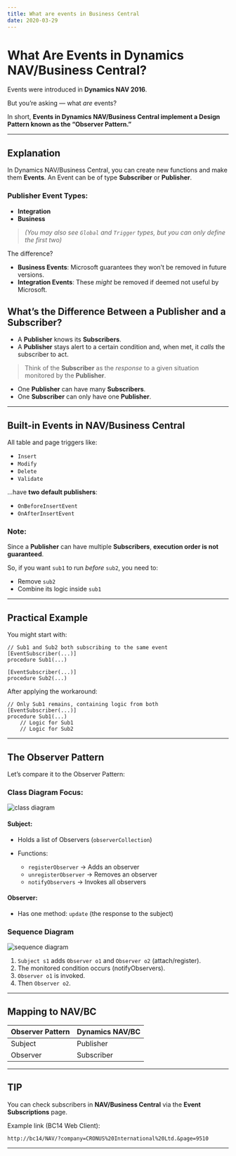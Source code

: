 ```yaml
---
title: What are events in Business Central
date: 2020-03-29
---
```


# What Are Events in Dynamics NAV/Business Central?

Events were introduced in **Dynamics NAV 2016**.

But you’re asking — what *are* events?

In short, **Events in Dynamics NAV/Business Central implement a Design Pattern known as the “Observer Pattern.”**

---

## Explanation

In Dynamics NAV/Business Central, you can create new functions and make them **Events**.
An Event can be of type **Subscriber** or **Publisher**.

### Publisher Event Types:

* **Integration**
* **Business**

> *(You may also see `Global` and `Trigger` types, but you can only define the first two)*

The difference?

* **Business Events**: Microsoft guarantees they won’t be removed in future versions.
* **Integration Events**: These *might* be removed if deemed not useful by Microsoft.

## What’s the Difference Between a Publisher and a Subscriber?

* A **Publisher** knows its **Subscribers**.
* A **Publisher** stays alert to a certain condition and, when met, it *calls* the subscriber to act.

> Think of the **Subscriber** as the *response* to a given situation monitored by the **Publisher**.

* One **Publisher** can have many **Subscribers**.
* One **Subscriber** can only have one **Publisher**.

---

## Built-in Events in NAV/Business Central

All table and page triggers like:

* `Insert`
* `Modify`
* `Delete`
* `Validate`

...have **two default publishers**:

* `OnBeforeInsertEvent`
* `OnAfterInsertEvent`

### Note:

Since a **Publisher** can have multiple **Subscribers**, **execution order is not guaranteed**.

So, if you want `sub1` to run *before* `sub2`, you need to:

* Remove `sub2`
* Combine its logic inside `sub1`

---

## Practical Example

You might start with:

```al
// Sub1 and Sub2 both subscribing to the same event
[EventSubscriber(...)]
procedure Sub1(...)

[EventSubscriber(...)]
procedure Sub2(...)
```

After applying the workaround:

```al
// Only Sub1 remains, containing logic from both
[EventSubscriber(...)]
procedure Sub1(...)
    // Logic for Sub1
    // Logic for Sub2
```

---

## The Observer Pattern

Let’s compare it to the Observer Pattern:

### Class Diagram Focus:

![class diagram](https://aacnsilva.wordpress.com/wp-content/uploads/2020/03/image-4.png)

#### Subject:

* Holds a list of Observers (`observerCollection`)
* Functions:

  * `registerObserver` → Adds an observer
  * `unregisterObserver` → Removes an observer
  * `notifyObservers` → Invokes all observers

#### Observer:

* Has one method: `update` (the response to the subject)

### Sequence Diagram

![sequence diagram](https://aacnsilva.wordpress.com/wp-content/uploads/2020/03/image-5.png)

1. `Subject s1` adds `Observer o1` and `Observer o2` (attach/register).
2. The monitored condition occurs (notifyObservers).
3. `Observer o1` is invoked.
4. Then `Observer o2`.

---

## Mapping to NAV/BC

| Observer Pattern | Dynamics NAV/BC |
| ---------------- | --------------- |
| Subject          | Publisher       |
| Observer         | Subscriber      |

---

## TIP

You can check subscribers in **NAV/Business Central** via the **Event Subscriptions** page.

Example link (BC14 Web Client):

```
http://bc14/NAV/?company=CRONUS%20International%20Ltd.&page=9510
```

---

